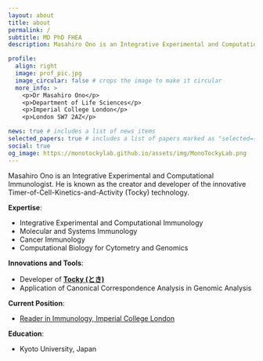 ```yaml
---
layout: about
title: about
permalink: /
subtitle: MD PhD FHEA
description: Masahiro Ono is an Integrative Experimental and Computational Immunologist. He is known as the creator and developer of the innovative Timer-of-Cell-Kinetics-and-Activity (Tocky) technology.

profile:
  align: right
  image: prof_pic.jpg
  image_circular: false # crops the image to make it circular
  more_info: >
    <p>Dr Masahiro Ono</p>
    <p>Department of Life Sciences</p>
    <p>Imperial College London</p>
    <p>London SW7 2AZ</p>

news: true # includes a list of news items
selected_papers: true # includes a list of papers marked as "selected={true}"
social: true
og_image: https://monotockylab.github.io/assets/img/MonoTockyLab.png
---
```


Masahiro Ono is an Integrative Experimental and Computational Immunologist. He is known as the creator and developer of the innovative Timer-of-Cell-Kinetics-and-Activity (Tocky) technology.

**Expertise**:

- Integrative Experimental and Computational Immunology
- Molecular and Systems Immunology
- Cancer Immunology
- Computational Biology for Cytometry and Genomics

**Innovations and Tools**:

- Developer of **[Tocky (とき)](https://bit.ly/3wvqUsx)**
- Application of Canonical Correspondence Analysis in Genomic Analysis

**Current Position**:

- [Reader in Immunology, Imperial College London](https://www.imperial.ac.uk/people/m.ono)

**Education**:

- Kyoto University, Japan
